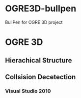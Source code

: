 # OGRE3D-bullpen
BullPen for OGRE 3D project

OGRE 3D
======

## Hierachical Structure

## Collsision Decetection

### Visual Studio 2010
